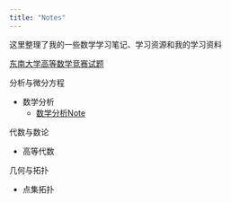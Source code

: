 ```yaml
---
title: "Notes"
---
```


这里整理了我的一些数学学习笔记、学习资源和我的学习资料

[东南大学高等数学竞赛试题](https://liyanyang1219.github.io/assets/southeast.pdf)

分析与微分方程

* 数学分析
  - [数学分析Note](https://liyanyang1219.github.io/assets/MathematicalAnalysis.pdf)
  
代数与数论

* 高等代数

几何与拓扑

* 点集拓扑
